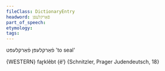 ```yaml
---
fileClass: DictionaryEntry
headword: פֿאַרקלעפּן
part_of_speech: 
etymology: 
tags: 
---
```

פֿאַרקלעפּן
פֿאַרקלעפּט
'to seal'

{WESTERN}
far̥klêbt {êⁱ} {Schnitzler, Prager Judendeutsch, 18}